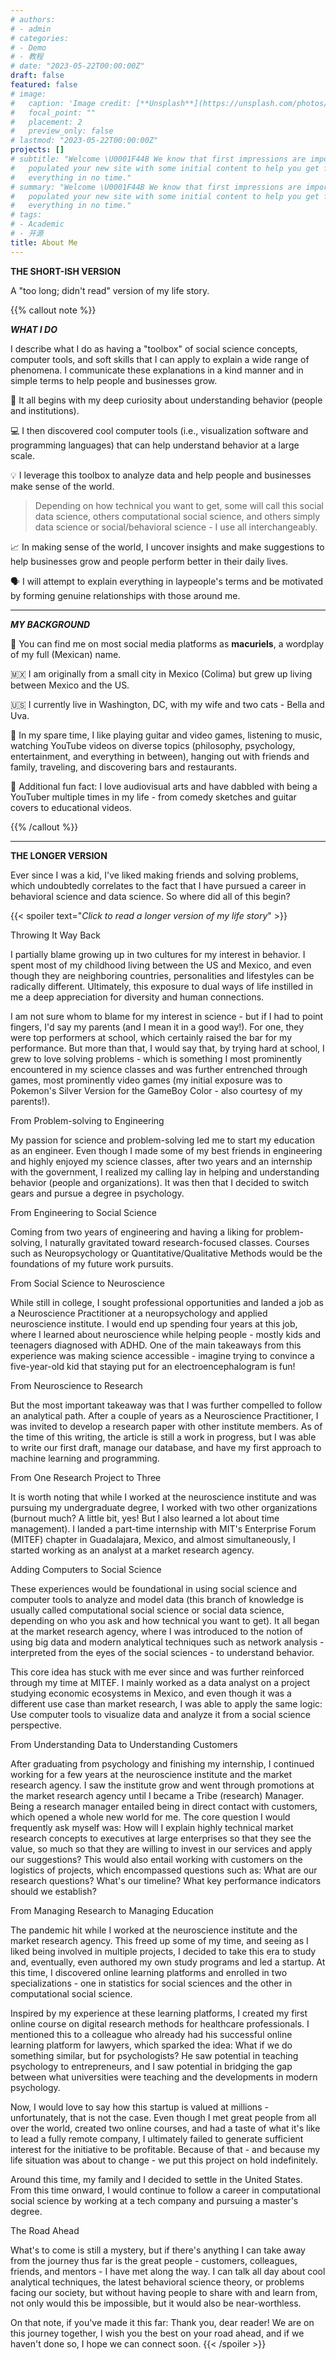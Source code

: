 ```yaml
---
# authors:
# - admin
# categories:
# - Demo
# - 教程
# date: "2023-05-22T00:00:00Z"
draft: false
featured: false
# image:
#   caption: 'Image credit: [**Unsplash**](https://unsplash.com/photos/CpkOjOcXdUY)'
#   focal_point: ""
#   placement: 2
#   preview_only: false
# lastmod: "2023-05-22T00:00:00Z"
projects: []
# subtitle: "Welcome \U0001F44B We know that first impressions are important, so we've
#   populated your new site with some initial content to help you get familiar with
#   everything in no time."
# summary: "Welcome \U0001F44B We know that first impressions are important, so we've
#   populated your new site with some initial content to help you get familiar with
#   everything in no time."
# tags:
# - Academic
# - 开源
title: About Me
---
```


**THE SHORT-ISH VERSION**

A "too long; didn't read" version of my life story. 

{{% callout note %}}

***WHAT I DO***

I describe what I do as having a "toolbox" of social science concepts, computer tools, and soft skills that I can apply to explain a wide range of phenomena. I communicate these explanations in a kind manner and in simple terms to help people and businesses grow.

🧠 It all begins with my deep curiosity about understanding behavior (people and institutions).
 
💻 I then discovered cool computer tools (i.e., visualization software and programming languages) that can help understand behavior at a large scale. 

💡 I leverage this toolbox to analyze data and help people and businesses make sense of the world.

> Depending on how technical you want to get, some will call this social data science, others computational social science, and others simply data science or social/behavioral science - I use all interchangeably.

📈️ In making sense of the world, I uncover insights and make suggestions to help businesses grow and people perform better in their daily lives.

🗣️ I will attempt to explain everything in laypeople's terms and be motivated by forming genuine relationships with those around me.

---

***MY BACKGROUND***

📲 You can find me on most social media platforms as **macuriels**, a wordplay of my full (Mexican) name.

🇲🇽 I am originally from a small city in Mexico (Colima) but grew up living between Mexico and the US.

🇺🇸 I currently live in Washington, DC, with my wife and two cats - Bella and Uva.

💆 In my spare time, I like playing guitar and video games, listening to music, watching YouTube videos on diverse topics (philosophy, psychology, entertainment, and everything in between), hanging out with friends and family, traveling, and discovering bars and restaurants.

🎥 Additional fun fact: I love audiovisual arts and have dabbled with being a YouTuber multiple times in my life - from comedy sketches and guitar covers to educational videos.

{{% /callout %}}

---

**THE LONGER VERSION**

Ever since I was a kid, I've liked making friends and solving problems, which undoubtedly correlates to the fact that I have pursued a career in behavioral science and data science. So where did all of this begin?

{{< spoiler text="*Click to read a longer version of my life story*" >}}

Throwing It Way Back

I partially blame growing up in two cultures for my interest in behavior. I spent most of my childhood living between the US and Mexico, and even though they are neighboring countries, personalities and lifestyles can be radically different. Ultimately, this exposure to dual ways of life instilled in me a deep appreciation for diversity and human connections.

I am not sure whom to blame for my interest in science - but if I had to point fingers, I'd say my parents (and I mean it in a good way!). For one, they were top performers at school, which certainly raised the bar for my performance. But more than that, I would say that, by trying hard at school, I grew to love solving problems - which is something I most prominently encountered in my science classes and was further entrenched through games, most prominently video games (my initial exposure was to Pokemon's Silver Version for the GameBoy Color - also courtesy of my parents!).

From Problem-solving to Engineering

My passion for science and problem-solving led me to start my education as an engineer. Even though I made some of my best friends in engineering and highly enjoyed my science classes, after two years and an internship with the government, I realized my calling lay in helping and understanding behavior (people and organizations). It was then that I decided to switch gears and pursue a degree in psychology.

From Engineering to Social Science

Coming from two years of engineering and having a liking for problem-solving, I naturally gravitated toward research-focused classes. Courses such as Neuropsychology or Quantitative/Qualitative Methods would be the foundations of my future work pursuits.

From Social Science to Neuroscience

While still in college, I sought professional opportunities and landed a job as a Neuroscience Practitioner at a neuropsychology and applied neuroscience institute. I would end up spending four years at this job, where I learned about neuroscience while helping people - mostly kids and teenagers diagnosed with ADHD. One of the main takeaways from this experience was making science accessible - imagine trying to convince a five-year-old kid that staying put for an electroencephalogram is fun!

From Neuroscience to Research

But the most important takeaway was that I was further compelled to follow an analytical path. After a couple of years as a Neuroscience Practitioner, I was invited to develop a research paper with other institute members. As of the time of this writing, the article is still a work in progress, but I was able to write our first draft, manage our database, and have my first approach to machine learning and programming.

From One Research Project to Three

It is worth noting that while I worked at the neuroscience institute and was pursuing my undergraduate degree, I worked with two other organizations (burnout much? A little bit, yes! But I also learned a lot about time management). I landed a part-time internship with MIT's Enterprise Forum (MITEF) chapter in Guadalajara, Mexico, and almost simultaneously, I started working as an analyst at a market research agency.

Adding Computers to Social Science

These experiences would be foundational in using social science and computer tools to analyze and model data (this branch of knowledge is usually called computational social science or social data science, depending on who you ask and how technical you want to get). It all began at the market research agency, where I was introduced to the notion of using big data and modern analytical techniques such as network analysis - interpreted from the eyes of the social sciences - to understand behavior.

This core idea has stuck with me ever since and was further reinforced through my time at MITEF. I mainly worked as a data analyst on a project studying economic ecosystems in Mexico, and even though it was a different use case than market research, I was able to apply the same logic: Use computer tools to visualize data and analyze it from a social science perspective.

From Understanding Data to Understanding Customers

After graduating from psychology and finishing my internship, I continued working for a few years at the neuroscience institute and the market research agency. I saw the institute grow and went through promotions at the market research agency until I became a Tribe (research) Manager. Being a research manager entailed being in direct contact with customers, which opened a whole new world for me. The core question I would frequently ask myself was: How will I explain highly technical market research concepts to executives at large enterprises so that they see the value, so much so that they are willing to invest in our services and apply our suggestions? This would also entail working with customers on the logistics of projects, which encompassed questions such as: What are our research questions? What's our timeline? What key performance indicators should we establish?

From Managing Research to Managing Education

The pandemic hit while I worked at the neuroscience institute and the market research agency. This freed up some of my time, and seeing as I liked being involved in multiple projects, I decided to take this era to study and, eventually, even authored my own study programs and led a startup. At this time, I discovered online learning platforms and enrolled in two specializations - one in statistics for social sciences and the other in computational social science.

Inspired by my experience at these learning platforms, I created my first online course on digital research methods for healthcare professionals. I mentioned this to a colleague who already had his successful online learning platform for lawyers, which sparked the idea: What if we do something similar, but for psychologists? He saw potential in teaching psychology to entrepreneurs, and I saw potential in bridging the gap between what universities were teaching and the developments in modern psychology.

Now, I would love to say how this startup is valued at millions - unfortunately, that is not the case. Even though I met great people from all over the world, created two online courses, and had a taste of what it's like to lead a fully remote company, I ultimately failed to generate sufficient interest for the initiative to be profitable. Because of that - and because my life situation was about to change - we put this project on hold indefinitely.

Around this time, my family and I decided to settle in the United States. From this time onward, I would continue to follow a career in computational social science by working at a tech company and pursuing a master's degree. 

The Road Ahead

What's to come is still a mystery, but if there's anything I can take away from the journey thus far is the great people - customers, colleagues, friends, and mentors - I have met along the way. I can talk all day about cool analytical techniques, the latest behavioral science theory, or problems facing our society, but without having people to share with and learn from, not only would this be impossible, but it would also be near-worthless.

On that note, if you've made it this far: Thank you, dear reader! We are on this journey together, I wish you the best on your road ahead, and if we haven't done so, I hope we can connect soon.
{{< /spoiler >}}